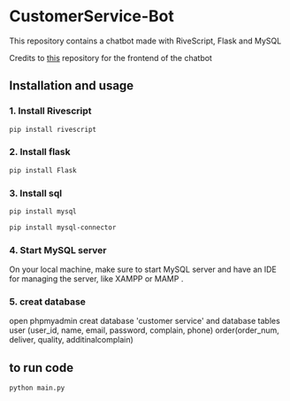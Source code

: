 # CustomerService-Bot

This repository contains a chatbot made with RiveScript, Flask and MySQL

Credits to [this]( https://github.com/hlaahmed/Skin_care-chatbot/blob/master/README.md) repository for the frontend of the chatbot 

## Installation and usage

### 1. Install Rivescript


```bash
pip install rivescript
```

### 2. Install flask


```bash
pip install Flask
```
### 3. Install sql


```bash
pip install mysql
```
```bash
pip install mysql-connector
```

### 4. Start MySQL server

On your local machine, make sure to start MySQL server and have an IDE for managing the server, like XAMPP or MAMP .

### 5. creat database 
open phpmyadmin creat database 'customer service' and database tables 
user (user_id,	name,	email, password, complain, phone)
order(order_num,	deliver,	quality,	additinalcomplain)


## to run code

```bash
python main.py  
```


